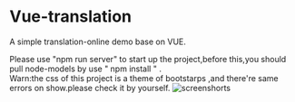 # Vue-translation
A simple translation-online demo base on VUE.  

Please use "npm run server" to start up the project,before this,you should pull node-models by use " npm install " .  
Warn:the css of this project is a theme of bootstarps ,and there're same errors on show.please check it by yourself.
![screenshorts](链接的地址)
